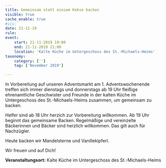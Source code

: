 ```yaml
---
title: Gemeinsam statt einsam Kekse backen
visible: true
cache_enable: true
#ics: 
date: 21-11-19
rule: 
event:
	start: 21-11-2019 19:00
	end: 21-11-2019 21:00
	location: 'Kalte Küche im Untergeschoss des St.-Michaels-Heims'
taxonomy:
	category: ['']
	tag: ['November 2019']

---
```

In Vorbereitung auf unseren Adventsmarkt am 1. Adventswochenende treffen sich immer dienstags und donnerstags ab 19 Uhr fleißige ehrenamtliche Geschwister und Freunde in der kalten Küche im Untergeschoss des St.-Michaels-Heims zusammen, um gemeinsam zu backen.

Helfer sind ab 18 Uhr herzich zur Vorbereitung willkommen. Ab 19 Uhr beginnt das gemeinsame Backen. Regelmäßige und vereinzelte Bäckerinnen und Bäcker sind herzlich willkommen. Das gilt auch für Nachzügler.

Heute backen wir Mandelsterne und Vanillekipferl.

Wir freuen und auf Dich!


**Veranstaltungsort:** Kalte Küche im Untergeschoss des St.-Michaels-Heims

